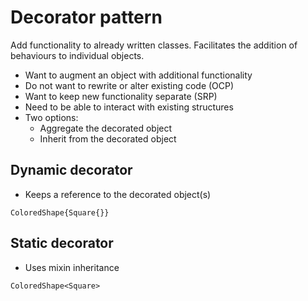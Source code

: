 # Decorator pattern
Add functionality to already written classes.
Facilitates the addition of behaviours to individual objects.

- Want to augment an object with additional functionality
- Do not want to rewrite or alter existing code (OCP)
- Want to keep new functionality separate (SRP)
- Need to be able to interact with existing structures
- Two options:
    - Aggregate the decorated object
    - Inherit from the decorated object

## Dynamic decorator 
- Keeps a reference to the decorated object(s)
```
ColoredShape{Square{}}
```

## Static decorator
- Uses mixin inheritance
```
ColoredShape<Square>
```
